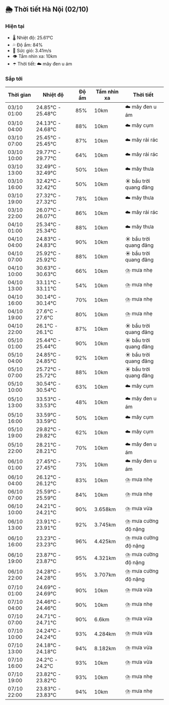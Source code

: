 ## 🌦️ Thời tiết Hà Nội (02/10)

### Hiện tại

- 🌡️ Nhiệt độ: 25.61℃
- 💦 Độ ẩm: 84%
- 💨 Sức gió: 3.41m/s
- 👁️ Tầm nhìn xa: 10km
- ☂️ Thời tiết: ☁️ mây đen u ám

### Sắp tới

| Thời gian | Nhiệt độ | Độ ẩm | Tầm nhìn xa | Thời tiết |
| --- | --- | --- | --- | --- |
| 03/10 01:00 | 24.85℃ - 25.48℃ | 85% | 10km | ☁️ mây đen u ám |
| 03/10 04:00 | 24.13℃ - 24.68℃ | 88% | 10km | ☁️ mây cụm |
| 03/10 07:00 | 25.45℃ - 25.45℃ | 87% | 10km | ☁️ mây rải rác |
| 03/10 10:00 | 29.77℃ - 29.77℃ | 64% | 10km | ☁️ mây rải rác |
| 03/10 13:00 | 32.49℃ - 32.49℃ | 50% | 10km | ☁️ mây thưa |
| 03/10 16:00 | 32.42℃ - 32.42℃ | 50% | 10km | ☀️ bầu trời quang đãng |
| 03/10 19:00 | 27.32℃ - 27.32℃ | 78% | 10km | ☁️ mây thưa |
| 03/10 22:00 | 26.07℃ - 26.07℃ | 86% | 10km | ☁️ mây rải rác |
| 04/10 01:00 | 25.34℃ - 25.34℃ | 88% | 10km | ☁️ mây thưa |
| 04/10 04:00 | 24.83℃ - 24.83℃ | 90% | 10km | ☀️ bầu trời quang đãng |
| 04/10 07:00 | 25.92℃ - 25.92℃ | 88% | 10km | ☀️ bầu trời quang đãng |
| 04/10 10:00 | 30.63℃ - 30.63℃ | 66% | 10km | ⛈️ mưa nhẹ |
| 04/10 13:00 | 33.11℃ - 33.11℃ | 54% | 10km | ⛈️ mưa nhẹ |
| 04/10 16:00 | 30.14℃ - 30.14℃ | 70% | 10km | ⛈️ mưa nhẹ |
| 04/10 19:00 | 27.6℃ - 27.6℃ | 80% | 10km | ⛈️ mưa nhẹ |
| 04/10 22:00 | 26.1℃ - 26.1℃ | 87% | 10km | ☀️ bầu trời quang đãng |
| 05/10 01:00 | 25.44℃ - 25.44℃ | 90% | 10km | ☀️ bầu trời quang đãng |
| 05/10 04:00 | 24.85℃ - 24.85℃ | 92% | 10km | ☀️ bầu trời quang đãng |
| 05/10 07:00 | 25.72℃ - 25.72℃ | 88% | 10km | ☀️ bầu trời quang đãng |
| 05/10 10:00 | 30.54℃ - 30.54℃ | 63% | 10km | ☁️ mây cụm |
| 05/10 13:00 | 33.53℃ - 33.53℃ | 48% | 10km | ☁️ mây đen u ám |
| 05/10 16:00 | 33.59℃ - 33.59℃ | 50% | 10km | ☁️ mây cụm |
| 05/10 19:00 | 29.82℃ - 29.82℃ | 62% | 10km | ☁️ mây cụm |
| 05/10 22:00 | 28.21℃ - 28.21℃ | 70% | 10km | ☁️ mây đen u ám |
| 06/10 01:00 | 27.45℃ - 27.45℃ | 73% | 10km | ☁️ mây đen u ám |
| 06/10 04:00 | 26.12℃ - 26.12℃ | 83% | 10km | ⛈️ mưa nhẹ |
| 06/10 07:00 | 25.59℃ - 25.59℃ | 84% | 10km | ⛈️ mưa nhẹ |
| 06/10 10:00 | 24.21℃ - 24.21℃ | 90% | 3.658km | ⛈️ mưa vừa |
| 06/10 13:00 | 23.91℃ - 23.91℃ | 92% | 3.745km | ⛈️ mưa cường độ nặng |
| 06/10 16:00 | 23.23℃ - 23.23℃ | 96% | 4.425km | ⛈️ mưa cường độ nặng |
| 06/10 19:00 | 23.87℃ - 23.87℃ | 95% | 4.321km | ⛈️ mưa cường độ nặng |
| 06/10 22:00 | 24.28℃ - 24.28℃ | 95% | 3.707km | ⛈️ mưa cường độ nặng |
| 07/10 01:00 | 24.69℃ - 24.69℃ | 90% | 10km | ⛈️ mưa vừa |
| 07/10 04:00 | 24.46℃ - 24.46℃ | 90% | 10km | ⛈️ mưa nhẹ |
| 07/10 07:00 | 24.71℃ - 24.71℃ | 90% | 6.6km | ⛈️ mưa vừa |
| 07/10 10:00 | 24.24℃ - 24.24℃ | 93% | 4.284km | ⛈️ mưa vừa |
| 07/10 13:00 | 24.18℃ - 24.18℃ | 94% | 8.182km | ⛈️ mưa vừa |
| 07/10 16:00 | 24.2℃ - 24.2℃ | 93% | 10km | ⛈️ mưa vừa |
| 07/10 19:00 | 23.82℃ - 23.82℃ | 93% | 10km | ⛈️ mưa nhẹ |
| 07/10 22:00 | 23.83℃ - 23.83℃ | 94% | 10km | ⛈️ mưa nhẹ |
